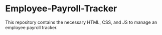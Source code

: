 # Employee-Payroll-Tracker
This repository contains the necessary HTML, CSS, and JS to manage an employee payroll tracker.
